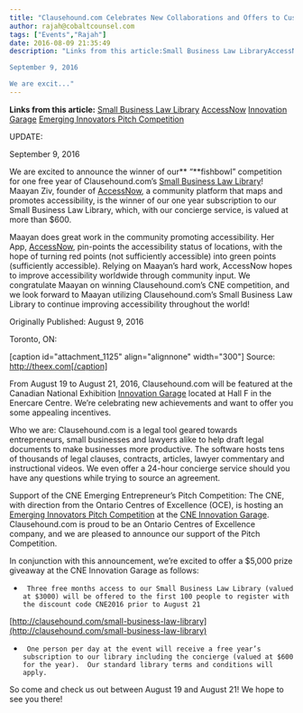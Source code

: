 ```yaml
---
title: "Clausehound.com Celebrates New Collaborations and Offers to Customers"
author: rajah@cobaltcounsel.com
tags: ["Events","Rajah"]
date: 2016-08-09 21:35:49
description: "Links from this article:Small Business Law LibraryAccessNowInnovation GarageEmerging Innovators Pitch CompetitionUPDATE:

September 9, 2016

We are excit..."
---
```


**Links from this article:**
[Small Business Law Library](https://clausehound.com/small-business-law-library/)
[AccessNow](http://www.accessnow.me)
[Innovation Garage](http://theex.com/main/entertainment/special-events/cne-innovation-garage)
[Emerging Innovators Pitch Competition](http://theex.com/footer/competitions/cne-emerging-innovators-pitch-competition)

UPDATE:

September 9, 2016

We are excited to announce the winner of our** “**fishbowl” competition for one free year of Clausehound.com’s [Small Business Law Library](https://clausehound.com/small-business-law-library/)! Maayan Ziv, founder of [AccessNow](http://www.accessnow.me), a community platform that maps and promotes accessibility, is the winner of our one year subscription to our Small Business Law Library, which, with our concierge service, is valued at more than $600.

Maayan does great work in the community promoting accessibility. Her App, [AccessNow](http://www.accessnow.me), pin-points the accessibility status of locations, with the hope of turning red points (not sufficiently accessible) into green points (sufficiently accessible).  Relying on Maayan’s hard work, AccessNow hopes to improve accessibility worldwide through community input. We congratulate Maayan on winning Clausehound.com’s CNE competition, and we look forward to Maayan utilizing Clausehound.com’s Small Business Law Library to continue improving accessibility throughout the world!

 

Originally Published:  August 9, 2016

Toronto, ON:

[caption id="attachment_1125" align="alignnone" width="300"] Source: http://theex.com[/caption]

From August 19 to August 21, 2016, Clausehound.com will be featured at the Canadian National Exhibition [Innovation Garage](http://theex.com/main/entertainment/special-events/cne-innovation-garage) located at Hall F in the Enercare Centre. We’re celebrating new achievements and want to offer you some appealing incentives.

Who we are: Clausehound.com is a legal tool geared towards entrepreneurs, small businesses and lawyers alike to help draft legal documents to make businesses more productive. The software hosts tens of thousands of legal clauses, contracts, articles, lawyer commentary and instructional videos. We even offer a 24-hour concierge service should you have any questions while trying to source an agreement.

Support of the CNE Emerging Entrepreneur’s Pitch Competition:   The CNE, with direction from the Ontario Centres of Excellence (OCE), is hosting an [Emerging Innovators Pitch Competition](http://theex.com/footer/competitions/cne-emerging-innovators-pitch-competition) at the [CNE Innovation Garage](http://theex.com/main/entertainment/special-events/cne-innovation-garage).  Clausehound.com is proud to be an Ontario Centres of Excellence company, and we are pleased to announce our support of the Pitch Competition.

In conjunction with this announcement, we’re excited to offer a $5,000 prize giveaway at the CNE Innovation Garage as follows:

-      Three free months access to our Small Business Law Library (valued at $3000) will be offered to the first 100 people to register with the discount code CNE2016 prior to August 21

[http://clausehound.com/small-business-law-library](http://clausehound.com/small-business-law-library)
-      One person per day at the event will receive a free year’s subscription to our library including the concierge (valued at $600 for the year).  Our standard library terms and conditions will apply.

So come and check us out between August 19 and August 21!
We hope to see you there!
